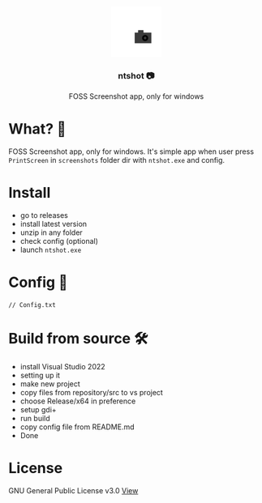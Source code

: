 <br />
<div align="center">
  <a href="https://github.com/synthous/ntshot">
    <img src="img/logo.PNG" alt="Logo" width="100" height="100">
  </a>

  <h3 align="center">ntshot 📷</h3>

  <p align="center">
    FOSS Screenshot app, only for windows
    <br />
  </p>
</div>

# What? 🤔

FOSS Screenshot app, only for windows. It's simple app when user press `PrintScreen` in `screenshots` folder dir with `ntshot.exe` and config.

# Install 

- go to releases
- install latest version
- unzip in any folder
- check config (optional)
- launch `ntshot.exe`

# Config 📝
```
// Config.txt
```

# Build from source 🛠️

- install Visual Studio 2022
- setting up it
- make new project
- copy files from repository/src to vs project
- choose Release/x64 in preference
- setup gdi+
- run build
- copy config file from README.md
- Done

# License
GNU General Public License v3.0 [View](LICENSE)
